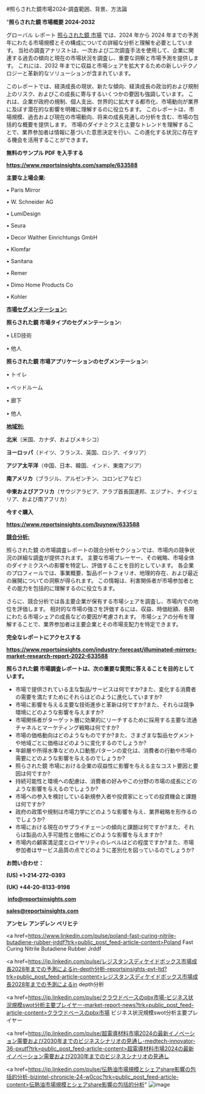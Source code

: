 #照らされた鏡市場2024-調査範囲、背景、方法論

"<strong>照らされた鏡 市場概要 2024-2032</strong>

グローバル レポート <a href=https://www.reportsinsights.com/sample/633588>照らされた鏡 市場</a> では、2024 年から 2024 年までの予測年にわたる市場規模とその構成についての詳細な分析と理解を必要としています。 当社の調査アナリストは、一次および二次調査手法を使用して、企業に関連する過去の傾向と現在の市場状況を調査し、重要な洞察と市場予測を提供します。 これには、2032 年までに収益と市場シェアを拡大​​するための新しいテクノロジーと革新的なソリューションが含まれています。

このレポートでは、経済成長の現状、新たな傾向、経済成長の政治的および規制上のリスク、およびこの成長に寄与するいくつかの要因も強調しています。 これは、企業が政府の規制、個人支出、世界的に拡大する都市化、市場動向が業界に及ぼす潜在的な影響を明確に理解するのに役立ちます。 このレポートは、市場規模、過去および現在の市場動向、将来の成長見通しの分析を含む、市場の包括的な概要を提供します。 市場のダイナミクスと主要なトレンドを理解することで、業界参加者は情報に基づいた意思決定を行い、この進化する状況に存在する機会を活用することができます。

<strong><b>無料のサンプル PDF を入手する</b></strong>

<a href=https://www.reportsinsights.com/sample/633588><strong><u>https://www.reportsinsights.com/sample/633588</u></strong></a>

<strong>主要な上場企業:</strong>

• Paris Mirror

• W. Schneider AG

• LumiDesign

• Seura

• Decor Walther Einrichtungs GmbH

• Klomfar

• Sanitana

• Remer

• Dimo Home Products Co

• Kohler

<strong><u>市場セグメンテーション</u></strong><strong><u>:</u></strong>

<strong>照らされた鏡 市場タイプのセグメンテーション:</strong>

• LED技術

• 他人

<strong>照らされた鏡 市場アプリケーションのセグメンテーション:</strong>

• トイレ

• ベッドルーム

• 廊下

• 他人

<strong><u>地域別</u></strong><strong><u>:</u></strong>

<strong>北米</strong>（米国、カナダ、およびメキシコ）

<strong>ヨーロッパ</strong>（ドイツ、フランス、英国、ロシア、イタリア）

<strong>アジア太平洋</strong>（中国、日本、韓国、インド、東南アジア）

<strong>南アメリカ</strong>（ブラジル、アルゼンチン、コロンビアなど）

<strong>中東およびアフリカ</strong>（サウジアラビア、アラブ首長国連邦、エジプト、ナイジェリア、および南アフリカ）

<strong>今すぐ購入</strong>

<a href=https://www.reportsinsights.com/buynow/633588><strong><u>https://www.reportsinsights.com/buynow/633588</u></strong></a>

<strong><u>競合分析:</u></strong>

照らされた鏡 の市場調査レポートの競合分析セクションでは、市場内の競争状況の詳細な調査が提供されます。 主要な市場プレーヤー、その戦略、市場全体のダイナミクスへの影響を特定し、評価することを目的としています。 各企業のプロフィールでは、事業概要、製品ポートフォリオ、地理的存在、および最近の展開についての洞察が得られます。 この情報は、利害関係者が市場参加者とその能力を包括的に理解するのに役立ちます。

さらに、競合分析では各主要企業が保有する市場シェアを調査し、市場内での地位を評価します。 相対的な市場の強さを評価するには、収益、時価総額、長期にわたる市場シェアの成長などの要因が考慮されます。 市場シェアの分布を理解することで、業界参加者は主要企業とその市場支配力を特定できます。

<strong>完全なレポートにアクセスする</strong>

<a href=https://www.reportsinsights.com/industry-forecast/illuminated-mirrors-market-research-report-2022-633588><strong><u><b>https://www.reportsinsights.com/industry-forecast/illuminated-mirrors-market-research-report-2022-633588</b></u></strong></a>

<strong><b>照らされた鏡 市場調査レポートは、次の重要な質問に答えることを目的としています。</b></strong>
<ul>
  <li>市場で提供されている主な製品/サービスは何ですか?また、変化する消費者の需要を満たすためにそれらはどのように進化していますか?</li>
  <li>市場に影響を与える主要な技術進歩と革新は何ですか?また、それらは競争環境にどのような影響を与えますか?</li>
  <li>市場関係者がターゲット層に効果的にリーチするために採用する主要な流通チャネルとマーケティング戦略は何ですか?</li>
  <li>市場の価格動向はどのようなものですか?また、さまざまな製品セグメントや地域ごとに価格はどのように変化するのでしょうか?</li>
  <li>年齢層や所得水準などの人口動態パターンの変化は、消費者の行動や市場の需要にどのような影響を与えるのでしょうか?</li>
  <li>照らされた鏡 市場における企業の収益性に影響を与える主なコスト要因と要因は何ですか?</li>
  <li>持続可能性と環境への配慮は、消費者の好みやこの分野の市場の成長にどのような影響を与えるのでしょうか?</li>
  <li>市場への参入を検討している新規参入者や投資家にとっての投資機会と課題は何ですか?</li>
  <li>政府の政策や規制は市場力学にどのような影響を与え、業界戦略を形作るのでしょうか?</li>
  <li>市場における現在のサプライチェーンの傾向と課題は何ですか?また、それらは製品の入手可能性と価格にどのような影響を与えますか?</li>
  <li>市場内の顧客満足度とロイヤリティのレベルはどの程度ですか?また、市場参加者はサービス品質の点でどのように差別化を図っているのでしょうか?</li>
</ul>
<strong>お問い合わせ：</strong>

<strong>(US) +1-214-272-0393</strong>

<strong>(UK) +44-20-8133-9198</strong>

<strong> </strong><a href=info@reportsinsights.com><strong><u>info@reportsinsights.com</u></strong></a>

<a href=sales@reportsinsights.com><strong><u>sales@reportsinsights.com</u></strong></a>

<strong>アンセレ アンデレン ベリヒテ</strong>

<a href=https://www.linkedin.com/pulse/poland-fast-curing-nitrile-butadiene-rubber-jrddf?trk=public_post_feed-article-content>Poland Fast Curing Nitrile Butadiene Rubber Jrddf</a>

<a href=https://jp.linkedin.com/pulse/レジスタンスディケイドボックス市場成長2028年までの予測によるin-depth分析-reportsinsights-pvt-ltd?trk=public_post_feed-article-content>レジスタンスディケイドボックス市場成長2028年までの予測によるin depth分析</a>

<a href=https://jp.linkedin.com/pulse/クラウドベースのpbx市場-ビジネス状況規模swot分析主要プレイヤー-market-report-news?trk=public_post_feed-article-content>クラウドベースのpbx市場 ビジネス状況規模swot分析主要プレイヤー</a>

<a href=https://jp.linkedin.com/pulse/超電導材料市場2024の最新イノベーション需要および2030年までのビジネスシナリオの見通し-medtech-innovator-36-pxutf?trk=public_post_feed-article-content>超電導材料市場2024の最新イノベーション需要および2030年までのビジネスシナリオの見通し</a>

<a href=https://jp.linkedin.com/pulse/伝熱油市場規模とシェアshare影響の包括的分析-bizintel-chronicle-24-w0coc?trk=public_post_feed-article-content>伝熱油市場規模とシェアshare影響の包括的分析</a>"
![image](https://github.com/ahaan12367/RIMarket24/assets/158471582/58c8a8fe-fb2d-4e39-825d-d51d0d53e739)
